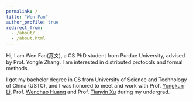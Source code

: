 ```yaml
---
permalink: /
title: "Wen Fan"
author_profile: true
redirect_from: 
  - /about/
  - /about.html
---
```


Hi, I am Wen Fan(范文), a CS PhD student from Purdue University, advised by Prof. Yongle Zhang. I am interested in distributed protocols and formal methods.

I got my bachelor degree in CS from University of Science and Technology of China (USTC), and I was honored to meet and work with Prof. [Yongkun Li](http://staff.ustc.edu.cn/~ykli/), Prof. [Wenchao Huang](https://scholar.google.com/citations?user=whv_2gwAAAAJ&hl=en) and Prof. [Tianyin Xu](https://tianyin.github.io/) during my undergrad.